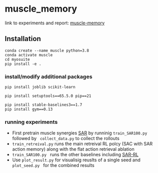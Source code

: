 # muscle_memory
link to experiments and report: [muscle-memory]([https://www.openai.com](https://drive.google.com/file/d/1WoYa3lVMFu_zILt0xRwo_a26LNfe1Wy7/view)) 

## Installation
```
conda create --name muscle python=3.8
conda activate muscle 
cd myosuite 
pip install -e . 
```

### install/modify additional packages 
```
pip install joblib scikit-learn 

pip install setuptools==65.5.0 pip==21

pip install stable-baselines3==1.7 
pip install gym==0.13
```

### running experiments
- First pretrain muscle synergies [SAR](https://sites.google.com/view/sar-rl/) by runninig ```train_SAR100.py ``` followed by ``` collect_data.py``` to collect the rollouts
-  ```train_retreival.py``` runs the main retreival RL polcy (SAC with SAR action memory) along with the flat action retrieval ablation
-  ```train_SAR100.py ```  runs the other baselines including [SAR-RL](https://sites.google.com/view/sar-rl/)
- Use ```plot_result.py``` for visualisig reuslts of a single seed and ```plot_seed.py ``` for the combined results
